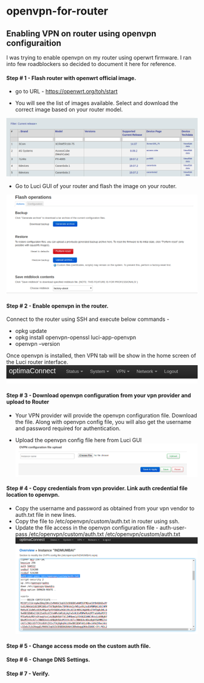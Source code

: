 # openvpn-for-router
## Enabling VPN on router using openvpn configuraition

I was trying to enable openvpn on my router using operwrt firmware. I ran into few roadblockers so decided to document it here for reference.

#### Step # 1 - Flash router with openwrt official image.

* go to URL - https://openwrt.org/toh/start

* You will see the list of images available. Select and download the correct image based on your router model.

![GitHub Logo](https://github.com/vikasmca05/openvpn-for-router/blob/master/Screenshot%20from%202020-04-20%2000-04-41.png)


* Go to Luci GUI of your router and flash the image on your router.

![GitHub Logo](https://github.com/vikasmca05/openvpn-for-router/blob/master/FlashOperation.png)


#### Step # 2 - Enable openvpn in the router.
Connect to the router using SSH and execute below commands - 

* opkg update
* opkg install openvpn-openssl luci-app-openvpn
* openvpn –version

Once openvpn is installed, then VPN tab will be show in the home screen of the Luci router interface.
![GitHub Logo](https://github.com/vikasmca05/openvpn-for-router/blob/master/VPNOption.png)


#### Step # 3 - Download openvpn configuration from your vpn provider and upload to Router

 * Your VPN provider will provide the openvpn configuration file. Download the file. Along with openvpn config file, you will also get the username and password required for authentication.
 
 * Upload the openvpn config file here from Luci GUI
![GitHub Logo](https://github.com/vikasmca05/openvpn-for-router/blob/master/UploadOpenVPNConfigFile.png)


#### Step # 4 - Copy credentials from vpn provider. Link auth credential file location to openvpn.
 * Copy the username and password as obtained from your vpn vendor to auth.txt file in new lines.
 * Copy the file to /etc/openvpn/custom/auth.txt in router using ssh.
 * Update the file access in the openvpn configuration file - auth-user-pass /etc/openvpn/custom/auth.txt
  /etc/openvpn/custom/auth.txt
![GitHub Logo](https://github.com/vikasmca05/openvpn-for-router/blob/master/custom%20auth%20file.png)


#### Step # 5 - Change access mode on the custom auth file.

#### Step # 6 - Change DNS Settings.

#### Step # 7 - Verify.
